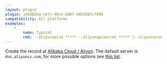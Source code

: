 ```yaml
---
layout: plugin
plugin: 1d4db2ea-ce7c-46ce-b86f-40b356fcf999
compatibility: All platforms
examples:
    - 
        name: Typical
        cmd: ‑‑aliyunapiid ***** ‑‑aliyunapisecret ***** [‑‑aliyunserver dns.aliyuncs.com]
---
```

Create the record at [Alibaba Cloud / Aliyun](http://ram.console.aliyun.com/manage/ak). The default server is `dns.aliyuncs.com`, for more possible options see [this list](https://api.aliyun.com/product/Alidns).
<!-- ALiYun Docs: https://api.aliyun.com/api/Alidns/2015-01-09/AddDomainRecord -->
